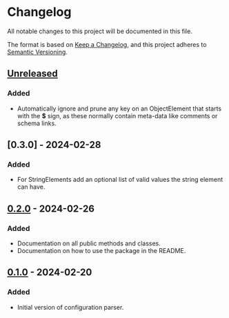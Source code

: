 # Changelog

All notable changes to this project will be documented in this file.

The format is based on [Keep a Changelog](https://keepachangelog.com/en/1.0.0/),
and this project adheres to [Semantic Versioning](https://semver.org/spec/v2.0.0.html).

## [Unreleased]

### Added

- Automatically ignore and prune any key on an ObjectElement that starts with
  the **$** sign, as these normally contain meta-data like comments or schema
  links.

## [0.3.0] - 2024-02-28

### Added

- For StringElements add an optional list of valid values the string element
  can have.

## [0.2.0] - 2024-02-26

### Added

- Documentation on all public methods and classes.
- Documentation on how to use the package in the README.

## [0.1.0] - 2024-02-20

### Added

- Initial version of configuration parser.

[Unreleased]: https://github.com/mischareitsma/config-parser-ts/compare/v0.3.0...HEAD
[0.2.0]: https://github.com/mischareitsma/config-parser-ts/compare/v0.2.0...v0.3.0
[0.2.0]: https://github.com/mischareitsma/config-parser-ts/compare/v0.1.0...v0.2.0
[0.1.0]: https://github.com/mischareitsma/config-parser-ts/releases/tag/v0.1.0
